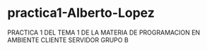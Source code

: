# practica1-Alberto-Lopez
PRACTICA 1 DEL TEMA 1 DE LA MATERIA DE PROGRAMACION EN AMBIENTE CLIENTE SERVIDOR GRUPO B 
